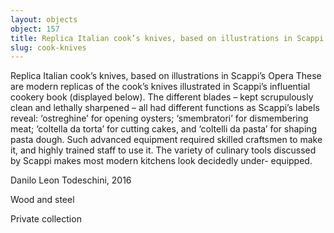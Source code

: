```yaml
---
layout: objects
object: 157
title: Replica Italian cook’s knives, based on illustrations in Scappi’s Opera
slug: cook-knives
---
```

Replica Italian cook’s knives, based on illustrations in Scappi’s Opera  These are modern replicas of the cook’s knives illustrated in Scappi’s influential cookery book (displayed below). The different blades – kept scrupulously clean and lethally sharpened –  all had different functions as Scappi’s labels reveal: ‘ostreghine’ for opening oysters; ‘smembratori’ for dismembering meat; ‘coltella da torta’ for cutting cakes, and ‘coltelli da pasta’ for shaping pasta dough. Such advanced equipment required skilled craftsmen to make it, and highly trained staff to use it. The variety of culinary tools discussed by Scappi makes most modern kitchens look decidedly under- equipped.  

Danilo Leon Todeschini, 2016

Wood and steel

Private collection
